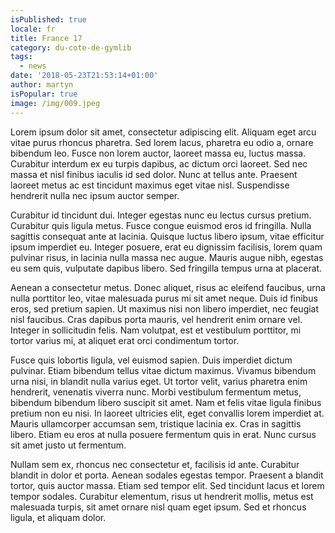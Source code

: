 ```yaml
---
isPublished: true
locale: fr
title: France 17
category: du-cote-de-gymlib
tags:
  - news
date: '2018-05-23T21:53:14+01:00'
author: martyn
isPopular: true
image: /img/009.jpeg
---
```


Lorem ipsum dolor sit amet, consectetur adipiscing elit. Aliquam eget arcu vitae purus rhoncus pharetra. Sed lorem lacus, pharetra eu odio a, ornare bibendum leo. Fusce non lorem auctor, laoreet massa eu, luctus massa. Curabitur interdum ex eu turpis dapibus, ac dictum orci laoreet. Sed nec massa et nisl finibus iaculis id sed dolor. Nunc at tellus ante. Praesent laoreet metus ac est tincidunt maximus eget vitae nisl. Suspendisse hendrerit nulla nec ipsum auctor semper.

Curabitur id tincidunt dui. Integer egestas nunc eu lectus cursus pretium. Curabitur quis ligula metus. Fusce congue euismod eros id fringilla. Nulla sagittis consequat ante at lacinia. Quisque luctus libero ipsum, vitae efficitur ipsum imperdiet eu. Integer posuere, erat eu dignissim facilisis, lorem quam pulvinar risus, in lacinia nulla massa nec augue. Mauris augue nibh, egestas eu sem quis, vulputate dapibus libero. Sed fringilla tempus urna at placerat.

Aenean a consectetur metus. Donec aliquet, risus ac eleifend faucibus, urna nulla porttitor leo, vitae malesuada purus mi sit amet neque. Duis id finibus eros, sed pretium sapien. Ut maximus nisi non libero imperdiet, nec feugiat nisl faucibus. Cras dapibus porta mauris, vel hendrerit enim ornare vel. Integer in sollicitudin felis. Nam volutpat, est et vestibulum porttitor, mi tortor varius mi, at aliquet erat orci condimentum tortor.

Fusce quis lobortis ligula, vel euismod sapien. Duis imperdiet dictum pulvinar. Etiam bibendum tellus vitae dictum maximus. Vivamus bibendum urna nisi, in blandit nulla varius eget. Ut tortor velit, varius pharetra enim hendrerit, venenatis viverra nunc. Morbi vestibulum fermentum metus, bibendum bibendum libero suscipit sit amet. Nam et felis vitae ligula finibus pretium non eu nisi. In laoreet ultricies elit, eget convallis lorem imperdiet at. Mauris ullamcorper accumsan sem, tristique lacinia ex. Cras in sagittis libero. Etiam eu eros at nulla posuere fermentum quis in erat. Nunc cursus sit amet justo ut fermentum.

Nullam sem ex, rhoncus nec consectetur et, facilisis id ante. Curabitur blandit in dolor et porta. Aenean sodales egestas tempor. Praesent a blandit tortor, quis auctor massa. Etiam sed tempor elit. Sed tincidunt lacus et lorem tempor sodales. Curabitur elementum, risus ut hendrerit mollis, metus est malesuada turpis, sit amet ornare nisl quam eget ipsum. Sed et rhoncus ligula, et aliquam dolor.
